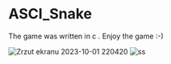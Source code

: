 # ASCI_Snake 
The game was written in c . Enjoy the game :-)   

 ![Zrzut ekranu 2023-10-01 220420](https://github.com/Wlodi06/ASCI_Snake/assets/146671334/d95891d4-c985-412c-a385-f94ce4609b6c)
![ss](https://github.com/Wlodi06/ASCI_Snake/assets/146671334/5e36fc75-107b-4fb9-8fdd-ecbe5af6db67)



